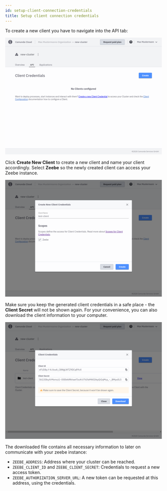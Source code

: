 ```yaml
---
id: setup-client-connection-credentials
title: Setup client connection credentials
---
```


To create a new client you have to navigate into the API tab:

![cluster-details](./img/cluster-detail-clients.png)

Click **Create New Client** to create a new client and name your client accordingly. Select **Zeebe** so the newly created client can access your Zeebe instance.

![create-client](./img/cluster-details-create-client.png)

Make sure you keep the generated client credentials in a safe place - the **Client Secret** will not be shown again. For your convenience, you can also download the client information to your computer.

![created-client](./img/cluster-details-created-client.png)

The downloaded file contains all necessary information to later on communicate with your zeebe instance:

- `ZEEBE_ADDRESS`: Address where your cluster can be reached.
- `ZEEBE_CLIENT_ID` and `ZEEBE_CLIENT_SECRET`: Credentials to request a new access token.
- `ZEEBE_AUTHORIZATION_SERVER_URL`: A new token can be requested at this address, using the credentials.

